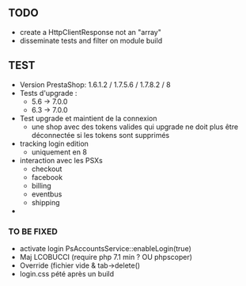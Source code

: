 ## TODO
* create a HttpClientResponse not an "array"
* disseminate tests and filter on module build

## TEST
* Version PrestaShop: 1.6.1.2 / 1.7.5.6 / 1.7.8.2 / 8
* Tests d'upgrade :
  * 5.6 -> 7.0.0
  * 6.3 -> 7.0.0
* Test upgrade et maintient de la connexion
  * une shop avec des tokens valides qui upgrade ne doit plus être déconnectée si les tokens sont supprimés
* tracking login edition
  * uniquement en 8
* interaction avec les PSXs 
  * checkout
  * facebook
  * billing
  * eventbus
  * shipping
* 

### TO BE FIXED
* activate login PsAccountsService::enableLogin(true)
* Maj LCOBUCCI (require php 7.1 min ? OU phpscoper)
* Override (fichier vide & tab->delete()
* login.css pété après un build

